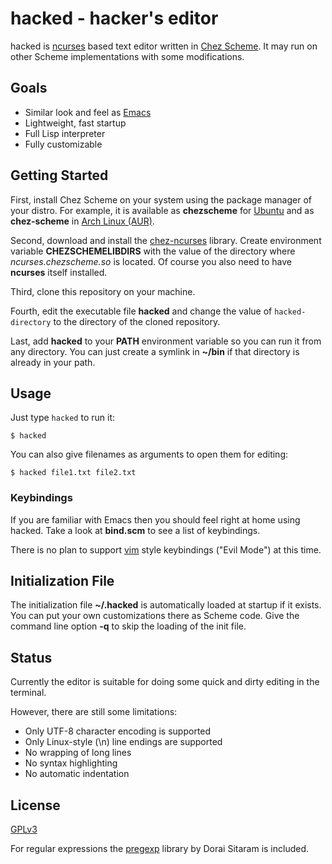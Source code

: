 # hacked - hacker's editor

hacked is [ncurses](https://invisible-island.net/ncurses/) based text editor written in [Chez Scheme](https://cisco.github.io/ChezScheme/). It may run on other Scheme implementations with some modifications.

## Goals

* Similar look and feel as [Emacs](https://www.gnu.org/software/emacs/)
* Lightweight, fast startup
* Full Lisp interpreter
* Fully customizable

## Getting Started

First, install Chez Scheme on your system using the package manager of your distro. For example, it is available as **chezscheme** for [Ubuntu](https://packages.ubuntu.com/hirsute/chezscheme) and as **chez-scheme** in [Arch Linux (AUR)]( https://aur.archlinux.org/packages/chez-scheme/).

Second, download and install the [chez-ncurses](https://github.com/akce/chez-ncurses) library. Create environment variable **CHEZSCHEMELIBDIRS** with the value of the directory where *ncurses.chezscheme.so* is located. Of course you also need to have **ncurses** itself installed.

Third, clone this repository on your machine.

Fourth, edit the executable file **hacked** and change the value of `hacked-directory` to the directory of the cloned repository.

Last, add **hacked** to your **PATH** environment variable so you can run it from any directory. You can just create a symlink in **~/bin** if that directory is already in your path.

## Usage

Just type `hacked` to run it:

```
$ hacked
```

You can also give filenames as arguments to open them for editing:

```
$ hacked file1.txt file2.txt
```

### Keybindings

If you are familiar with Emacs then you should feel right at home using hacked. Take a look at **bind.scm** to see a list of keybindings.

There is no plan to support [vim](https://www.vim.org/) style keybindings ("Evil Mode") at this time.

## Initialization File

The initialization file **~/.hacked** is automatically loaded at startup if it exists. You can put your own customizations there as Scheme code. Give the command line option **-q** to skip the loading of the init file.

## Status

Currently the editor is suitable for doing some quick and dirty editing in the terminal.

However, there are still some limitations:

* Only UTF-8 character encoding is supported
* Only Linux-style (\n) line endings are supported
* No wrapping of long lines
* No syntax highlighting
* No automatic indentation

## License

[GPLv3](https://bitbucket.org/maddy83/hacked/src/master/LICENSE)

For regular expressions the [pregexp](https://github.com/ds26gte/pregexp) library by Dorai Sitaram is included.
